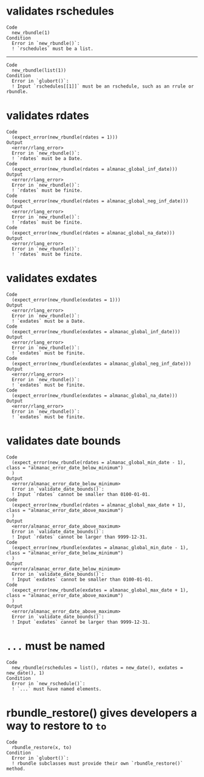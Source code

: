 # validates rschedules

    Code
      new_rbundle(1)
    Condition
      Error in `new_rbundle()`:
      ! `rschedules` must be a list.

---

    Code
      new_rbundle(list(1))
    Condition
      Error in `glubort()`:
      ! Input `rschedules[[1]]` must be an rschedule, such as an rrule or rbundle.

# validates rdates

    Code
      (expect_error(new_rbundle(rdates = 1)))
    Output
      <error/rlang_error>
      Error in `new_rbundle()`:
      ! `rdates` must be a Date.
    Code
      (expect_error(new_rbundle(rdates = almanac_global_inf_date)))
    Output
      <error/rlang_error>
      Error in `new_rbundle()`:
      ! `rdates` must be finite.
    Code
      (expect_error(new_rbundle(rdates = almanac_global_neg_inf_date)))
    Output
      <error/rlang_error>
      Error in `new_rbundle()`:
      ! `rdates` must be finite.
    Code
      (expect_error(new_rbundle(rdates = almanac_global_na_date)))
    Output
      <error/rlang_error>
      Error in `new_rbundle()`:
      ! `rdates` must be finite.

# validates exdates

    Code
      (expect_error(new_rbundle(exdates = 1)))
    Output
      <error/rlang_error>
      Error in `new_rbundle()`:
      ! `exdates` must be a Date.
    Code
      (expect_error(new_rbundle(exdates = almanac_global_inf_date)))
    Output
      <error/rlang_error>
      Error in `new_rbundle()`:
      ! `exdates` must be finite.
    Code
      (expect_error(new_rbundle(exdates = almanac_global_neg_inf_date)))
    Output
      <error/rlang_error>
      Error in `new_rbundle()`:
      ! `exdates` must be finite.
    Code
      (expect_error(new_rbundle(exdates = almanac_global_na_date)))
    Output
      <error/rlang_error>
      Error in `new_rbundle()`:
      ! `exdates` must be finite.

# validates date bounds

    Code
      (expect_error(new_rbundle(rdates = almanac_global_min_date - 1), class = "almanac_error_date_below_minimum")
      )
    Output
      <error/almanac_error_date_below_minimum>
      Error in `validate_date_bounds()`:
      ! Input `rdates` cannot be smaller than 0100-01-01.
    Code
      (expect_error(new_rbundle(rdates = almanac_global_max_date + 1), class = "almanac_error_date_above_maximum")
      )
    Output
      <error/almanac_error_date_above_maximum>
      Error in `validate_date_bounds()`:
      ! Input `rdates` cannot be larger than 9999-12-31.
    Code
      (expect_error(new_rbundle(exdates = almanac_global_min_date - 1), class = "almanac_error_date_below_minimum")
      )
    Output
      <error/almanac_error_date_below_minimum>
      Error in `validate_date_bounds()`:
      ! Input `exdates` cannot be smaller than 0100-01-01.
    Code
      (expect_error(new_rbundle(exdates = almanac_global_max_date + 1), class = "almanac_error_date_above_maximum")
      )
    Output
      <error/almanac_error_date_above_maximum>
      Error in `validate_date_bounds()`:
      ! Input `exdates` cannot be larger than 9999-12-31.

# `...` must be named

    Code
      new_rbundle(rschedules = list(), rdates = new_date(), exdates = new_date(), 1)
    Condition
      Error in `new_rschedule()`:
      ! `...` must have named elements.

# rbundle_restore() gives developers a way to restore to `to`

    Code
      rbundle_restore(x, to)
    Condition
      Error in `glubort()`:
      ! rbundle subclasses must provide their own `rbundle_restore()` method.

